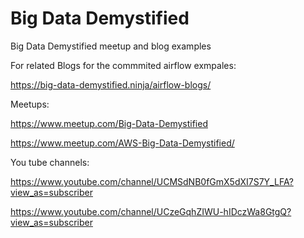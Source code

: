 # Big Data Demystified
Big Data Demystified meetup and blog examples



For related Blogs for the commmited airflow exmpales:

https://big-data-demystified.ninja/airflow-blogs/

Meetups:

https://www.meetup.com/Big-Data-Demystified

https://www.meetup.com/AWS-Big-Data-Demystified/

You tube channels:

https://www.youtube.com/channel/UCMSdNB0fGmX5dXI7S7Y_LFA?view_as=subscriber

https://www.youtube.com/channel/UCzeGqhZIWU-hIDczWa8GtgQ?view_as=subscriber
